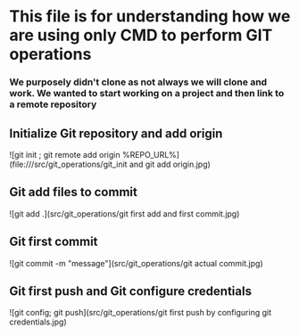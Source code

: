 # This file is for understanding how we are using only CMD to perform GIT operations


### We purposely didn't clone as not always we will clone and work. We wanted to start working on a project and then link to a remote repository


## Initialize Git repository and add origin
![git init ; git remote add origin %REPO_URL%](file:///src/git_operations/git_init and git add origin.jpg)


## Git add files to commit
![git add .](src/git_operations/git first add and first commit.jpg)


## Git first commit
![git commit -m "message"](src/git_operations/git actual commit.jpg)


## Git first push and Git configure credentials
![git config; git push](src/git_operations/git first push by configuring git credentials.jpg)